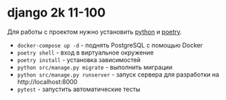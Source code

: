 # django 2k 11-100

Для работы с проектом нужно установить [python](http://python.org) и
[poetry](https://python-poetry.org/).

- `docker-compose up -d` - поднять PostgreSQL с помощью Docker
- `poetry shell` - вход в виртуальное окружение
- `poetry install` - установка зависимостей
- `python src/manage.py migrate` - выполнить миграции
- `python src/manage.py runserver` - запуск сервера для разработки на http://localhost:8000
- `pytest` - запустить автоматические тесты
